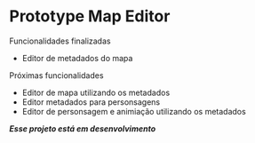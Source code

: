 Prototype Map Editor
====================

Funcionalidades finalizadas
* Editor de metadados do mapa

Próximas funcionalidades 
* Editor de mapa utilizando os metadados
* Editor metadados para personsagens
* Editor de personsagem e animiação utilizando os metadados

***Esse projeto está em desenvolvimento***
